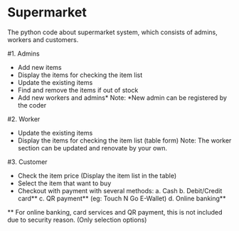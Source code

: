 # Supermarket
The python code about supermarket system, which consists of admins, workers and customers.

#1. Admins
- Add new items
- Display the items for checking the item list
- Update the existing items
- Find and remove the items if out of stock
- Add new workers and admins*
Note: *New admin can be registered by the coder

#2. Worker
- Update the existing items
- Display the items for checking the item list (table form)
Note: The worker section can be updated and renovate by your own.

#3. Customer
- Check the item price (Display the item list in the table)
- Select the item that want to buy
- Checkout with payment with several methods:
a. Cash
b. Debit/Credit card**
c. QR payment** (eg: Touch N Go E-Wallet)
d. Online banking**

** For online banking, card services and QR payment, this is not included due to security reason. (Only selection options)

